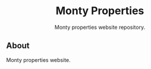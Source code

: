 <h1 align="center">Monty Properties</h1>
<p align="center">Monty properties website repository.</p>

## About
Monty properties website.
